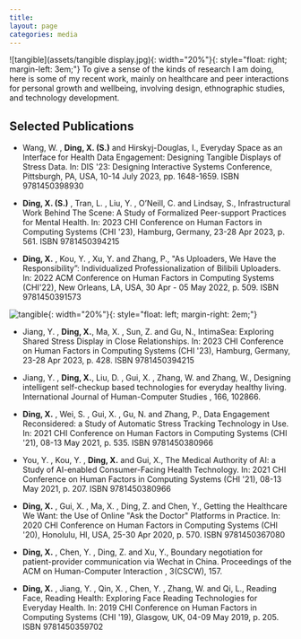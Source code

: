 ```yaml
---
title: 
layout: page
categories: media
---
```

![tangible](assets/tangible display.jpg){: width="20%"}{: style="float: right; margin-left: 3em;"} 
To give a sense of the kinds of research I am doing, here is some of my recent work, mainly on healthcare and peer interactions for personal growth and wellbeing, involving design, ethnographic studies, and technology development.


## Selected Publications

 - Wang, W. , **Ding, X. (S.)** and Hirskyj-Douglas, I., Everyday Space as an Interface for Health Data Engagement: Designing Tangible Displays of Stress Data. In: DIS '23: Designing Interactive Systems Conference, Pittsburgh, PA, USA, 10-14 July 2023, pp. 1648-1659. ISBN 9781450398930
 
 - **Ding, X. (S.)** , Tran, L. , Liu, Y. , O’Neill, C. and Lindsay, S., Infrastructural Work Behind The Scene: A Study of Formalized Peer-support Practices for Mental Health. In: 2023 CHI Conference on Human Factors in Computing Systems (CHI '23), Hamburg, Germany, 23-28 Apr 2023, p. 561. ISBN 9781450394215
   
 - **Ding, X.** , Kou, Y. , Xu, Y. and Zhang, P., "As Uploaders, We Have the Responsibility”: Individualized Professionalization of Bilibili Uploaders. In: 2022 ACM Conference on Human Factors in Computing Systems (CHI'22), New Orleans, LA, USA, 30 Apr - 05 May 2022, p. 509. ISBN 9781450391573

 ![tangible](assets/intimasea.jpg){: width="20%"}{: style="float: left; margin-right: 2em;"} 
- Jiang, Y. , **Ding, X.**, Ma, X. , Sun, Z. and Gu, N., IntimaSea: Exploring Shared Stress Display in Close Relationships. In: 2023 CHI Conference on Human Factors in Computing Systems (CHI '23), Hamburg, Germany, 23-28 Apr 2023, p. 428. ISBN 9781450394215

 - Jiang, Y. , **Ding, X.**, Liu, D. , Gui, X. , Zhang, W. and Zhang, W., Designing intelligent self-checkup based technologies for everyday healthy living. International Journal of Human-Computer Studies , 166, 	 102866.
 
 - **Ding, X.** , Wei, S. , Gui, X. , Gu, N. and Zhang, P.,  Data Engagement Reconsidered: a Study of Automatic Stress Tracking Technology in Use. In: 2021 CHI Conference on Human Factors in Computing Systems (CHI '21), 08-13 May 2021, p. 535. ISBN 9781450380966

 - You, Y. , Kou, Y. , **Ding, X.**  and Gui, X., The Medical Authority of AI: a Study of AI-enabled Consumer-Facing Health Technology. In: 2021 CHI Conference on Human Factors in Computing Systems (CHI '21), 08-13 May 2021, p. 207. ISBN 9781450380966
 
 - **Ding, X.** , Gui, X. , Ma, X. , Ding, Z. and Chen, Y., Getting the Healthcare We Want: the Use of Online "Ask the Doctor" Platforms in Practice. In: 2020 CHI Conference on Human Factors in Computing Systems (CHI '20), Honolulu, HI, USA, 25-30 Apr 2020, p. 570. ISBN 9781450367080
 
 - **Ding, X.** , Chen, Y. , Ding, Z. and Xu, Y., Boundary negotiation for patient-provider communication via Wechat in China. Proceedings of the ACM on Human-Computer Interaction , 3(CSCW), 	 157.

 - **Ding, X.** , Jiang, Y. , Qin, X. , Chen, Y. , Zhang, W. and Qi, L., Reading Face, Reading Health: Exploring Face Reading Technologies for Everyday Health. In: 2019 CHI Conference on Human Factors in Computing Systems (CHI '19), Glasgow, UK, 04-09 May 2019, p. 205. ISBN 9781450359702
